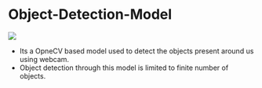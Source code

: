 # Object-Detection-Model


<img src="https://assets.skyfilabs.com/images/blog/object-detection-using-machine-learning.webp" />

* Its a OpneCV based model used to detect the objects present around us using webcam.
* Object detection through this model is limited to finite number of objects.

